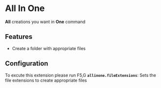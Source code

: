 # All In One

**All** creations you want in **One** command

## Features

- Create a folder with appropriate files 

## Configuration
To excute this extension please run F5,G
**`allinone.fileExtensions`**: Sets the file extensions to create appropriate files 

